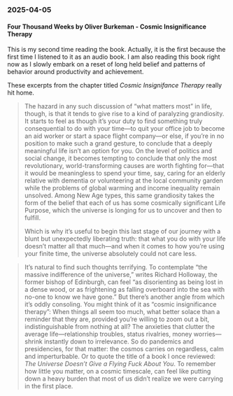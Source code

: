 ### 2025-04-05
#### Four Thousand Weeks by Oliver Burkeman - Cosmic Insignificance Therapy
This is my second time reading the book. Actually, it is the first because the first time I listened to it as an audio book. I am also reading this book right now as I slowly embark on a reset of long held belief and patterns of behavior around productivity and achievement. 

These excerpts from the chapter titled _Cosmic Insignifance Therapy_ really hit home.

> The hazard in any such discussion of “what matters most” in life, though, is that it tends to give rise to a kind of paralyzing grandiosity. It starts to feel as though it’s your duty to find something truly consequential to do with your time—to quit your office job to become an aid worker or start a space flight company—or else, if you’re in no position to make such a grand gesture, to conclude that a deeply meaningful life isn’t an option for you. On the level of politics and social change, it becomes tempting to conclude that only the most revolutionary, world-transforming causes are worth fighting for—that it would be meaningless to spend your time, say, caring for an elderly relative with dementia or volunteering at the local community garden while the problems of global warming and income inequality remain unsolved. Among New Age types, this same grandiosity takes the form of the belief that each of us has some cosmically significant Life Purpose, which the universe is longing for us to uncover and then to fulfill. 
> 
> Which is why it’s useful to begin this last stage of our journey with a blunt but unexpectedly liberating truth: that what you do with your life doesn’t matter all that much—and when it comes to how you’re using your finite time, the universe absolutely could not care less.

> It’s natural to find such thoughts terrifying. To contemplate “the massive indifference of the universe,” writes Richard Holloway, the former bishop of Edinburgh, can feel “as disorienting as being lost in a dense wood, or as frightening as falling overboard into the sea with no-one to know we have gone.” But there’s another angle from which it’s oddly consoling. You might think of it as “cosmic insignificance therapy”: When things all seem too much, what better solace than a reminder that they are, provided you’re willing to zoom out a bit, indistinguishable from nothing at all? The anxieties that clutter the average life—relationship troubles, status rivalries, money worries—shrink instantly down to irrelevance. So do pandemics and presidencies, for that matter: the cosmos carries on regardless, calm and imperturbable. Or to quote the title of a book I once reviewed: *The Universe Doesn’t Give a Flying Fuck About You*. To remember how little you matter, on a cosmic timescale, can feel like putting down a heavy burden that most of us didn’t realize we were carrying in the first place.